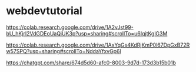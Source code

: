 # webdevtutorial

https://colab.research.google.com/drive/1A2vJst99-bU_hKjrI2VdGDEoUaQiUK3p?usp=sharing#scrollTo=u6IqjtKglG3M

https://colab.research.google.com/drive/1AxYqGs4KdRjKmP0l67DpGxB72Rw57SPQ?usp=sharing#scrollTo=NddaYfxvGp6l

https://chatgpt.com/share/674d5d60-afc0-8003-9d7d-173d3b15b01b
